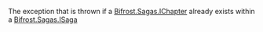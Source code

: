 The exception that is thrown if a [Bifrost.Sagas.IChapter](Bifrost.Sagas.IChapter) already exists within a [Bifrost.Sagas.ISaga](Bifrost.Sagas.ISaga)